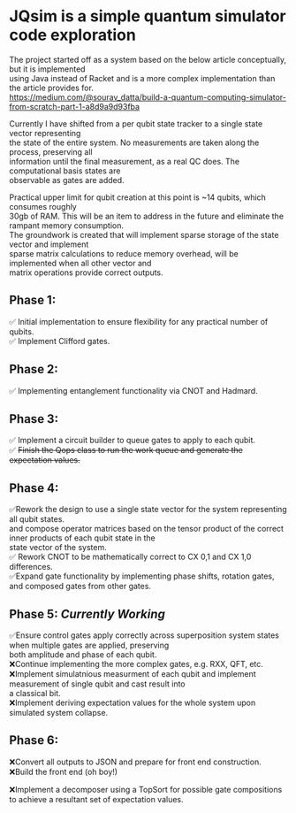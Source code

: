 # JQsim is a simple quantum simulator code exploration

The project started off as a system based on the below article conceptually, but it is implemented  
using Java instead of Racket and is a more complex implementation than the article provides for.  
https://medium.com/@sourav_datta/build-a-quantum-computing-simulator-from-scratch-part-1-a8d9a9d93fba

Currently I have shifted from a per qubit state tracker to a single state vector representing  
the state of the entire system. No measurements are taken along the process, preserving all  
information until the final measurement, as a real QC does. The computational basis states are  
observable as gates are added.

Practical upper limit for qubit creation at this point is ~14 qubits, which consumes roughly  
30gb of RAM. This will be an item to address in the future and eliminate the rampant memory consumption.  
The groundwork is created that will implement sparse storage of the state vector and implement  
sparse matrix calculations to reduce memory overhead, will be implemented when all other vector and  
matrix operations provide correct outputs.

## Phase 1:
&#x2705; Initial implementation to ensure flexibility for any practical number of qubits.  
&#x2705; Implement Clifford gates. 	

## Phase 2:
&#x2705; Implementing entanglement functionality via CNOT and Hadmard.

## Phase 3: 
&#x2705; Implement a circuit builder to queue gates to apply to each qubit.   
&#x2705; ~~Finish the Qops class to run the work queue and generate the expectation values.~~

## Phase 4:  
&#x2705;Rework the design to use a single state vector for the system representing all qubit states.  
and compose operator matrices based on the tensor product of the correct inner products of each qubit state in the  
state vector of the system.  
&#x2705; Rework CNOT to be mathematically correct to CX 0,1 and CX 1,0 differences.  
&#x2705;Expand gate functionality by implementing phase shifts, rotation gates, and composed gates from other gates.  

## Phase 5: ***Currently Working***
&#x2705;Ensure control gates apply correctly across superposition system states when multiple gates are applied, preserving  
both amplitude and phase of each qubit.    
&#x274C;Continue implementing the more complex gates, e.g. RXX, QFT, etc.  
&#x274C;Implement simulatnious measurment of each qubit and implement measurement of single qubit and cast result into  
a classical bit.  
&#x274C;Implement deriving expectation values for the whole system upon simulated system collapse.

## Phase 6:
&#x274C;Convert all outputs to JSON and prepare for front end construction.  
&#x274C;Build the front end (oh boy!)

&#x274C;Implement a decomposer using a TopSort for possible gate compositions to achieve a resultant set of expectation values.
